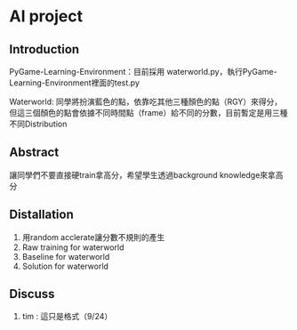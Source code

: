 # AI project

## Introduction
PyGame-Learning-Environment：目前採用 waterworld.py，執行PyGame-Learning-Environment裡面的test.py

Waterworld:
同學將扮演藍色的點，依靠吃其他三種顏色的點（RGY）來得分，但這三個顏色的點會依據不同時間點（frame）給不同的分數，目前暫定是用三種不同Distribution

## Abstract

讓同學們不要直接硬train拿高分，希望學生透過background knowledge來拿高分

## Distallation


1. 用random acclerate讓分數不規則的產生
2. Raw training for waterworld
3. Baseline for waterworld
4. Solution for waterworld

## Discuss

1. tim : 這只是格式（9/24）
